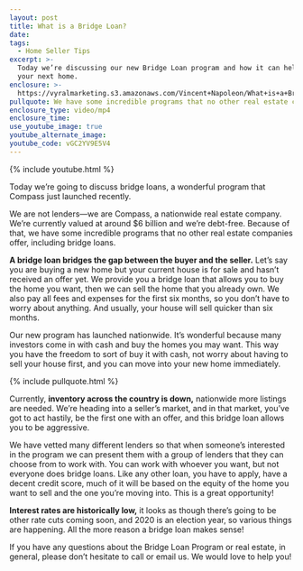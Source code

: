 ```yaml
---
layout: post
title: What is a Bridge Loan?
date:
tags:
  - Home Seller Tips
excerpt: >-
  Today we’re discussing our new Bridge Loan program and how it can help you buy
  your next home.
enclosure: >-
  https://vyralmarketing.s3.amazonaws.com/Vincent+Napoleon/What+is+a+Bridge+Loan_.mp4
pullquote: We have some incredible programs that no other real estate companies offer.
enclosure_type: video/mp4
enclosure_time:
use_youtube_image: true
youtube_alternate_image:
youtube_code: vGC2YV9E5V4
---
```


{% include youtube.html %}

Today we’re going to discuss bridge loans, a wonderful program that Compass just launched recently.

We are not lenders—we are Compass, a nationwide real estate company. We’re currently valued at around $6 billion and we’re debt-free. Because of that, we have some incredible programs that no other real estate companies offer, including bridge loans.

**A bridge loan bridges the gap between the buyer and the seller.** Let’s say you are buying a new home but your current house is for sale and hasn’t received an offer yet. We provide you a bridge loan that allows you to buy the home you want, then we can sell the home that you already own. We also pay all fees and expenses for the first six months, so you don’t have to worry about anything. And usually, your house will sell quicker than six months.&nbsp;

Our new program has launched nationwide. It’s wonderful because many investors come in with cash and buy the homes you may want. This way you have the freedom to sort of buy it with cash, not worry about having to sell your house first, and you can move into your new home immediately.&nbsp;

{% include pullquote.html %}

Currently, **inventory across the country is down,** nationwide more listings are needed. We’re heading into a seller’s market, and in that market, you’ve got to act hastily, be the first one with an offer, and this bridge loan allows you to be aggressive.&nbsp;

We have vetted many different lenders so that when someone’s interested in the program we can present them with a group of lenders that they can choose from to work with. You can work with whoever you want, but not everyone does bridge loans. Like any other loan, you have to apply, have a decent credit score, much of it will be based on the equity of the home you want to sell and the one you’re moving into. This is a great opportunity\!

**Interest rates are historically low,** it looks as though there’s going to be other rate cuts coming soon, and 2020 is an election year, so various things are happening. All the more reason a bridge loan makes sense\!&nbsp;

If you have any questions about the Bridge Loan Program or real estate, in general, please don’t hesitate to call or email us. We would love to help you\!

&nbsp;